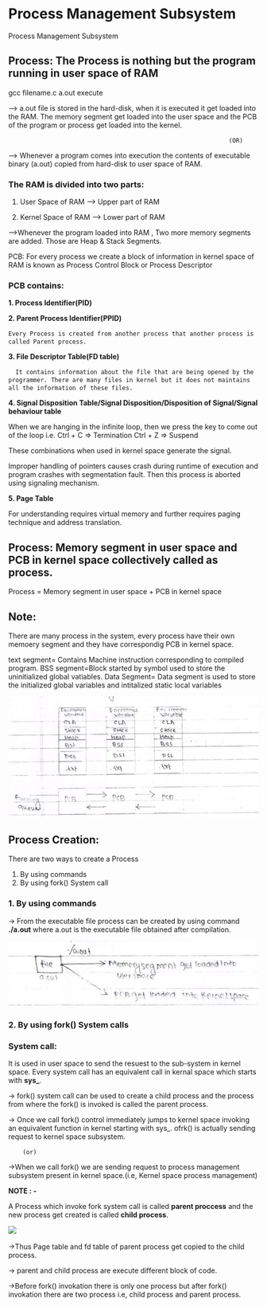# Process Management Subsystem


Process Management Subsystem

## Process:   The Process is nothing but the program running in user space of RAM

gcc filename.c  a.out  execute

--> a.out file is stored in the hard-disk, when it is executed it get loaded into the RAM. The memory segment get loaded into the user space and the PCB of the program or process get loaded into the kernel.

                                                                  (OR)

--> Whenever a program comes into execution the contents of executable binary (a.out) copied from hard-disk to user space of RAM.

### The RAM is divided into two parts:

1. User Space of RAM --> Upper part of RAM

2. Kernel Space of RAM --> Lower part of RAM

-->Whenever the program loaded into RAM , Two more memory segments are added. Those are Heap & Stack Segments.

PCB: For every process we create a block of information in kernel space of RAM is known as Process Control Block or Process Descriptor


### PCB contains:


**1. Process Identifier(PID)**

**2. Parent Process Identifier(PPID)**

    Every Process is created from another process that another process is called Parent process.

**3. File Descriptor Table(FD table)**

      It contains information about the file that are being opened by the programmer. There are many files in kernel but it does not maintains all the information of these files.

**4. Signal Disposition Table/Signal Disposition/Disposition of Signal/Signal behaviour table**

When we are hanging in the infinite loop, then we press the key to come out of the loop
i.e.
Ctrl + C ⇒ Termination
Ctrl + Z ⇒ Suspend

These combinations when used in kernel space generate the signal.

Improper handling of pointers causes crash during runtime of execution and program crashes with segmentation fault. Then this process is aborted using signaling mechanism.

**5. Page Table**

For understanding requires virtual memory and further requires paging technique and address translation.

## Process: Memory segment in user space and PCB in kernel space collectively called as process.

Process = Memory segment in user space + PCB in kernel space

## Note:
There are many process in the system, every process have their own memoery segment and they have correspondig PCB in kernel space.

  text segment= Contains Machine instruction corresponding to compiled program.
  BSS segment=Block started by symbol used to store the uninitialized global vatiables.
  Data Segment= Data segment is used to store the initialized global variables and intitalized static local variables
  
![](./Screenshot%202025-08-20%20225316.png)

## Process Creation:

There are two ways to create a Process

1. By using commands
2. By using fork() System call

### **1. By using commands**

&rarr; From the executable file process can be created by using command __./a.out__ where a.out is the executable file obtained after compilation.

![](./Executable%20file.png)

### **2. By using fork() System calls**

### System call: 
It is used in user space to send the resuest to the sub-system in kernel space. Every system call has an equivalent call in kernal space which starts with **sys_**.

&rarr; fork() system call can be used to create a child process and the process from where the fork() is invoked is called the parent process.

&rarr; Once we call fork() control immediately jumps to kernel space invoking an equivalent function in kernel starting with sys_. ofrk() is actually sending request to kernel space subsystem.

        (or)

&rarr;When we call fork() we are sending request to process management subsystem present in kernel space.(i.e, Kernel space process management)

__NOTE : -__

A Process which invoke fork system call is called **parent proccess** and the new process get created is called **child process**.

![](../Images/Child%20process.png)

&rarr;Thus Page table and fd table of parent process get copied to the child process.

&rarr; parent and child process are execute different block of code.

&rarr;Before fork() invokation there is only one process but after fork() invokation there are two process i.e, child process and parent process.

